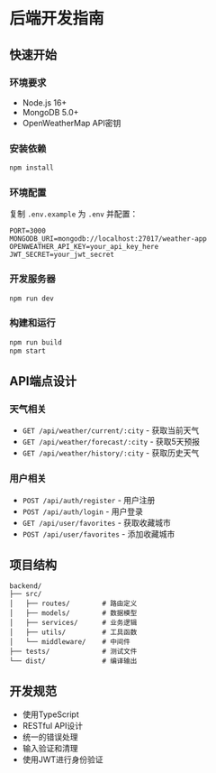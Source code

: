 # 后端开发指南

## 快速开始

### 环境要求
- Node.js 16+
- MongoDB 5.0+
- OpenWeatherMap API密钥

### 安装依赖
```bash
npm install
```

### 环境配置
复制 `.env.example` 为 `.env` 并配置：
```
PORT=3000
MONGODB_URI=mongodb://localhost:27017/weather-app
OPENWEATHER_API_KEY=your_api_key_here
JWT_SECRET=your_jwt_secret
```

### 开发服务器
```bash
npm run dev
```

### 构建和运行
```bash
npm run build
npm start
```

## API端点设计

### 天气相关
- `GET /api/weather/current/:city` - 获取当前天气
- `GET /api/weather/forecast/:city` - 获取5天预报
- `GET /api/weather/history/:city` - 获取历史天气

### 用户相关
- `POST /api/auth/register` - 用户注册
- `POST /api/auth/login` - 用户登录
- `GET /api/user/favorites` - 获取收藏城市
- `POST /api/user/favorites` - 添加收藏城市

## 项目结构
```
backend/
├── src/
│   ├── routes/        # 路由定义
│   ├── models/        # 数据模型
│   ├── services/      # 业务逻辑
│   ├── utils/         # 工具函数
│   └── middleware/    # 中间件
├── tests/             # 测试文件
└── dist/              # 编译输出
```

## 开发规范
- 使用TypeScript
- RESTful API设计
- 统一的错误处理
- 输入验证和清理
- 使用JWT进行身份验证